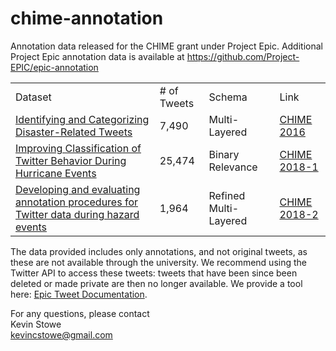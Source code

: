 # chime-annotation
Annotation data released for the CHIME grant under Project Epic. Additional Project Epic annotation data is available at https://github.com/Project-EPIC/epic-annotation

<table>
  <tr><td>Dataset</td><td># of Tweets</td><td>Schema</td><td>Link</td></tr>
  <tr><td><a href="https://www.aclweb.org/anthology/W16-6201.pdf">Identifying and Categorizing Disaster-Related Tweets </a></td><td>7,490</td><td>Multi-Layered</td><td><a href="https://github.com/Project-EPIC/chime-annotation/CHIME-2016/">CHIME 2016</a></tr>
  <tr><td><a href="https://www.aclweb.org/anthology/W18-3512.pdf">Improving Classification of Twitter Behavior During Hurricane Events</a></td><td>25,474</td><td>Binary Relevance</td><td><a href="https://github.com/Project-EPIC/chime-annotation/CHIME-2018-1/">CHIME 2018-1</a></td></tr>
  <tr><td><a href="https://www.aclweb.org/anthology/W18-4915.pdf">Developing and evaluating annotation procedures for Twitter data during hazard events</a></td><td>1,964</td><td>Refined Multi-Layered</td><td><a href="https://github.com/Project-EPIC/chime-annotation/CHIME-2018-2/">CHIME 2018-2</a></td></tr>
</table>

The data provided includes only annotations, and not original tweets, as these are not available through the university. We recommend using the Twitter API to access these tweets: tweets that have been since been deleted or made private are then no longer available. We provide a tool here: <a href="https://github.com/Project-EPIC/epic-annotation/blob/master/Epic%20Tweet%20Documentation.pdf">Epic Tweet Documentation</a>.

For any questions, please contact<br>
Kevin Stowe<br>
kevincstowe@gmail.com<br>
